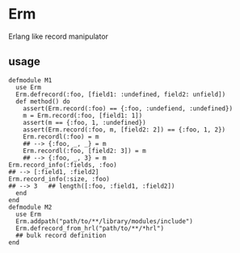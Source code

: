 # Erm
Erlang like record manipulator

## usage

    defmodule M1
      use Erm
      Erm.defrecord(:foo, [field1: :undefined, field2: unfield])
      def method() do
        assert(Erm.record(:foo) == {:foo, :undefiend, :undefined})
        m = Erm.record(:foo, [field1: 1]) 
        assert(m == {:foo, 1, :undefined})
        assert(Erm.record(:foo, m, [field2: 2]) == {:foo, 1, 2})
        Erm.recordl(:foo) = m
        ## --> {:foo, _, _} = m
        Erm.recordl(:foo, [field2: 3]) = m 
        ## --> {:foo, _, 3} = m
	Erm.record_info(:fields, :foo)
	## --> [:field1, :field2]
	Erm.record_info(:size, :foo)
	## --> 3   ## length([:foo, :field1, :field2])
      end
    end
    defmodule M2
      use Erm
      Erm.addpath("path/to/**/library/modules/include")
      Erm.defrecord_from_hrl("path/to/**/*hrl")
      ## bulk record definition
    end

